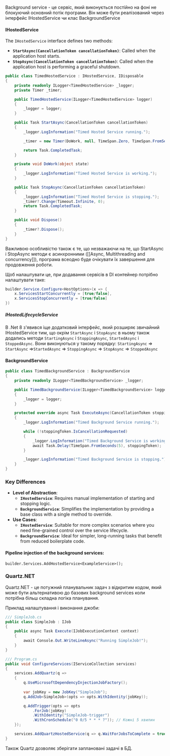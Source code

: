 Background service - це сервіс, який виконується постійно на фоні не блокуючий основний потік програми. Він може бути реалізований через інтерфейс IHostedService чи клас BackgroundService
#### IHostedService
The `IHostedService` interface defines two methods:
- **`StartAsync(CancellationToken cancellationToken)`**: Called when the application host starts.
- **`StopAsync(CancellationToken cancellationToken)`**: Called when the application host is performing a graceful shutdown.
``` C#
public class TimedHostedService : IHostedService, IDisposable
{
    private readonly ILogger<TimedHostedService> _logger;
    private Timer _timer;

    public TimedHostedService(ILogger<TimedHostedService> logger)
    {
        _logger = logger;
    }

    public Task StartAsync(CancellationToken cancellationToken)
    {
        _logger.LogInformation("Timed Hosted Service running.");

        _timer = new Timer(DoWork, null, TimeSpan.Zero, TimeSpan.FromSeconds(5));

        return Task.CompletedTask;
    }

    private void DoWork(object state)
    {
        _logger.LogInformation("Timed Hosted Service is working.");
    }

    public Task StopAsync(CancellationToken cancellationToken)
    {
        _logger.LogInformation("Timed Hosted Service is stopping.");
        _timer?.Change(Timeout.Infinite, 0);
        return Task.CompletedTask;
    }

    public void Dispose()
    {
        _timer?.Dispose();
    }
}
```

Важливою особливістю також є те, що незважаючи на те, що StartAsync і StopAsync методи є асинхронними ([[Async, Multithreading and concurrency]]), програма всеодно буде очікувати їх завершення для продовження роботи. 

Щоб налаштувати це, при додавання сервісів в DI контейнер потрібно налаштувати таке:
``` C#
builder.Service.Configure<HostOptions>(x => {
	x.ServicesStartConcurrently = [true/false],
	x.ServicesStopConcurrently = [true/false]
})
```
##### IHostedLifecycleService
В .Net 8 з'явився іще додатковий інтерфейс, який розширяє звичайний IHostedService тим, що окрім `StartAsync` і `StopAsync` в ньому також додались методи `StartingAsync` і `StoppingAsync`, `StartedAsync` і `StoppedAsync`.  Вони виконуються у такому порядку: `StartingAsync` => `StartAsync` =>`StartedAsync` => `StoppingAsync` => `StopAsync` => `StoppedAsync`

#### BackgroundService

``` C#
public class TimedBackgroundService : BackgroundService
{
    private readonly ILogger<TimedBackgroundService> _logger;

    public TimedBackgroundService(ILogger<TimedBackgroundService> logger)
    {
        _logger = logger;
    }

    protected override async Task ExecuteAsync(CancellationToken stoppingToken)
    {
        _logger.LogInformation("Timed Background Service running.");

        while (!stoppingToken.IsCancellationRequested)
        {
            _logger.LogInformation("Timed Background Service is working.");
            await Task.Delay(TimeSpan.FromSeconds(5), stoppingToken);
        }

        _logger.LogInformation("Timed Background Service is stopping.");
    }
}
```

### Key Differences

- **Level of Abstraction**:
    - **`IHostedService`**: Requires manual implementation of starting and stopping logic.
    - **`BackgroundService`**: Simplifies the implementation by providing a base class with a single method to override.
- **Use Cases**:
    - **`IHostedService`**: Suitable for more complex scenarios where you need fine-grained control over the service lifecycle.
    - **`BackgroundService`**: Ideal for simpler, long-running tasks that benefit from reduced boilerplate code.
#### Pipeline injection of the background services:
`builder.Services.AddHostedService<ExampleService>();`

### Quartz.NET
Quartz.NET - це потужний планувальник задач з відкритим кодом, який може бути альтернативою до базових background services коли потрібна більш складна логіка планування.

Приклад налаштування і виконання джоби:
``` C#
/// SimpleJob.cs
public class SimpleJob : IJob
{
    public async Task Execute(IJobExecutionContext context)
    {
        await Console.Out.WriteLineAsync("Running SimpleJob!");
    }
}

/// Program.cs
public void ConfigureServices(IServiceCollection services)
{
    services.AddQuartz(q =>
    {
        q.UseMicrosoftDependencyInjectionJobFactory();
        
        var jobKey = new JobKey("SimpleJob");
        q.AddJob<SimpleJob>(opts => opts.WithIdentity(jobKey));

        q.AddTrigger(opts => opts
            .ForJob(jobKey)
            .WithIdentity("SimpleJob-trigger")
            .WithCronSchedule("0 0/5 * * * ?")); // Кожні 5 хвилин
    });

    services.AddQuartzHostedService(q => q.WaitForJobsToComplete = true);
}
```

Також Quartz дозволяє зберігати заплановані задачі в БД.